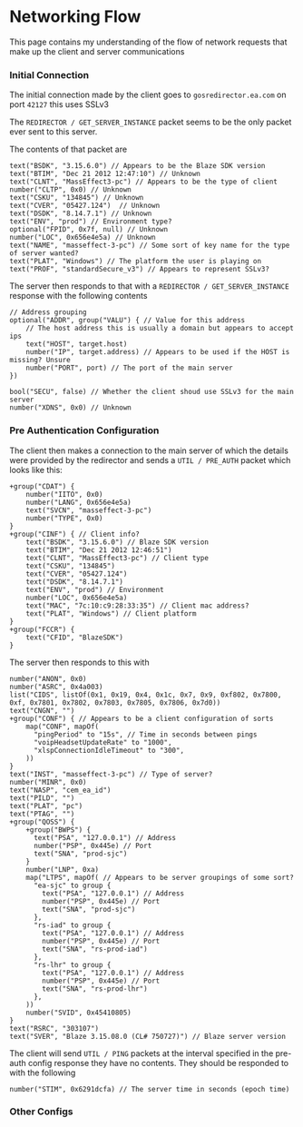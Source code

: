 # Networking Flow
This page contains my understanding of the flow of network requests that make up the client and server communications

### Initial Connection
The initial connection made by the client goes to `gosredirector.ea.com` on port `42127` this uses SSLv3

The `REDIRECTOR / GET_SERVER_INSTANCE` packet seems to be the only packet ever sent to this server.

The contents of that packet are
```
text("BSDK", "3.15.6.0") // Appears to be the Blaze SDK version
text("BTIM", "Dec 21 2012 12:47:10") // Unknown
text("CLNT", "MassEffect3-pc") // Appears to be the type of client
number("CLTP", 0x0) // Unknown
text("CSKU", "134845") // Unknown
text("CVER", "05427.124")  // Unknown
text("DSDK", "8.14.7.1") // Unknown
text("ENV", "prod") // Environment type?
optional("FPID", 0x7f, null) // Unknown
number("LOC", 0x656e4e5a) // Unknown
text("NAME", "masseffect-3-pc") // Some sort of key name for the type of server wanted?
text("PLAT", "Windows") // The platform the user is playing on
text("PROF", "standardSecure_v3") // Appears to represent SSLv3?
```

The server then responds to that with a `REDIRECTOR / GET_SERVER_INSTANCE` response with the following contents

```
// Address grouping
optional("ADDR", group("VALU") { // Value for this address
    // The host address this is usually a domain but appears to accept ips
    text("HOST", target.host)
    number("IP", target.address) // Appears to be used if the HOST is missing? Unsure 
    number("PORT", port) // The port of the main server
})

bool("SECU", false) // Whether the client shoud use SSLv3 for the main server
number("XDNS", 0x0) // Unknown
```

### Pre Authentication Configuration
The client then makes a connection to the main server of which the details were provided by the
redirector and sends a `UTIL / PRE_AUTH` packet which looks like this:
```
+group("CDAT") {
    number("IITO", 0x0)
    number("LANG", 0x656e4e5a)
    text("SVCN", "masseffect-3-pc")
    number("TYPE", 0x0)
}
+group("CINF") { // Client info?
    text("BSDK", "3.15.6.0") // Blaze SDK version
    text("BTIM", "Dec 21 2012 12:46:51")
    text("CLNT", "MassEffect3-pc") // Client type
    text("CSKU", "134845")
    text("CVER", "05427.124")
    text("DSDK", "8.14.7.1")
    text("ENV", "prod") // Environment
    number("LOC", 0x656e4e5a)
    text("MAC", "7c:10:c9:28:33:35") // Client mac address?
    text("PLAT", "Windows") // Client platform
}
+group("FCCR") {
    text("CFID", "BlazeSDK")
}
```

The server then responds to this with 
```
number("ANON", 0x0)
number("ASRC", 0x4a003)
list("CIDS", listOf(0x1, 0x19, 0x4, 0x1c, 0x7, 0x9, 0xf802, 0x7800, 0xf, 0x7801, 0x7802, 0x7803, 0x7805, 0x7806, 0x7d0))
text("CNGN", "")
+group("CONF") { // Appears to be a client configuration of sorts
    map("CONF", mapOf(
      "pingPeriod" to "15s", // Time in seconds between pings
      "voipHeadsetUpdateRate" to "1000",
      "xlspConnectionIdleTimeout" to "300",
    ))
}
text("INST", "masseffect-3-pc") // Type of server?
number("MINR", 0x0)
text("NASP", "cem_ea_id")
text("PILD", "")
text("PLAT", "pc")
text("PTAG", "")
+group("QOSS") {
    +group("BWPS") {
      text("PSA", "127.0.0.1") // Address
      number("PSP", 0x445e) // Port 
      text("SNA", "prod-sjc")
    }
    number("LNP", 0xa)
    map("LTPS", mapOf( // Appears to be server groupings of some sort?
      "ea-sjc" to group {
        text("PSA", "127.0.0.1") // Address
        number("PSP", 0x445e) // Port 
        text("SNA", "prod-sjc")
      },
      "rs-iad" to group {
        text("PSA", "127.0.0.1") // Address
        number("PSP", 0x445e) // Port 
        text("SNA", "rs-prod-iad")
      },
      "rs-lhr" to group {
        text("PSA", "127.0.0.1") // Address
        number("PSP", 0x445e) // Port 
        text("SNA", "rs-prod-lhr")
      },
    ))
    number("SVID", 0x45410805)
}
text("RSRC", "303107")
text("SVER", "Blaze 3.15.08.0 (CL# 750727)") // Blaze server version
```

The client will send `UTIL / PING` packets at the interval specified in the pre-auth config 
response they have no contents.
They should be responded to with the following
```
number("STIM", 0x6291dcfa) // The server time in seconds (epoch time)
```

### Other Configs
